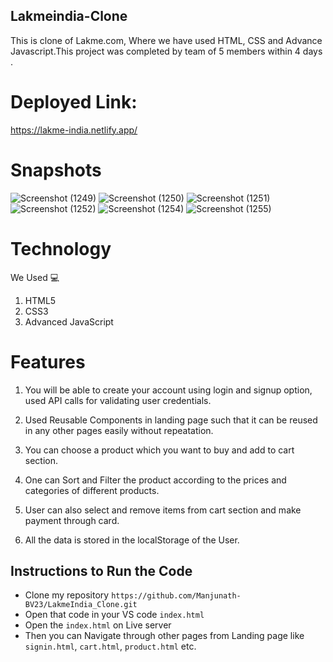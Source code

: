 ## Lakmeindia-Clone
This is clone of Lakme.com, Where we have used HTML, CSS and Advance Javascript.This project was completed by team of 5 members within 4 days .

# Deployed Link:

https://lakme-india.netlify.app/

 
# Snapshots
 ![Screenshot (1249)](https://user-images.githubusercontent.com/66282953/158450698-03e2595e-6e6d-4649-9216-6c3175647bab.png)
![Screenshot (1250)](https://user-images.githubusercontent.com/66282953/158451049-2dd1e76b-97f3-4fbc-8b8f-1a9ab88bee37.png)
![Screenshot (1251)](https://user-images.githubusercontent.com/66282953/158451109-4edae48e-799f-47af-97ca-ebfd9548e514.png)
![Screenshot (1252)](https://user-images.githubusercontent.com/66282953/158451134-f70ba365-f120-4eff-b8f9-ce97acd0f705.png)
![Screenshot (1254)](https://user-images.githubusercontent.com/66282953/158451247-5e65db55-3e6d-426f-9251-98cd7a756551.png)
![Screenshot (1255)](https://user-images.githubusercontent.com/66282953/158451295-8cb0a211-fbaf-4e04-8e70-8615bbd5acf8.png)


# Technology
 We Used :computer: 
1. HTML5
2. CSS3
3. Advanced JavaScript

# Features
1. You will be able to create your account using login and signup option, used API calls for validating user credentials.

2. Used Reusable Components in landing page such that it can be reused in any other pages easily without repeatation.

3. You can choose a product which you want to buy and add to cart section.

4. One can Sort and Filter the product according to the prices and categories of different products.

5. User can also select and remove items from cart section and make payment through card.

6. All the data is stored in the localStorage of the User. 

## Instructions to Run the Code 

- Clone my repository `https://github.com/Manjunath-BV23/LakmeIndia_Clone.git`
- Open that code in your VS code `index.html`
- Open the `index.html` on Live server
- Then you can Navigate through other pages from Landing page like `signin.html`, `cart.html`, `product.html` etc.

